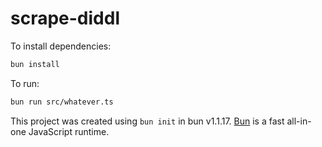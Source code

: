 # scrape-diddl

To install dependencies:

```bash
bun install
```

To run:

```bash
bun run src/whatever.ts
```

This project was created using `bun init` in bun v1.1.17. [Bun](https://bun.sh) is a fast all-in-one JavaScript runtime.
